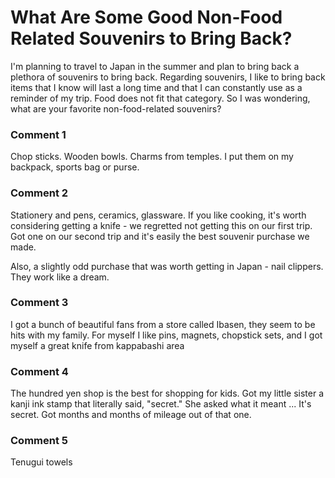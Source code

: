 # What Are Some Good Non-Food Related Souvenirs to Bring Back?

I'm planning to travel to Japan in the summer and plan to bring back a plethora of souvenirs to bring back. Regarding souvenirs, I like to bring back items that I know will last a long time and that I can constantly use as a reminder of my trip. Food does not fit that category. So I was wondering, what are your favorite non-food-related souvenirs?

### Comment 1

Chop sticks.  Wooden bowls.  Charms from temples.  I put them on my backpack, sports bag or purse.

### Comment 2

Stationery and pens, ceramics, glassware. If you like cooking, it's worth considering getting a knife - we regretted not getting this on our first trip. Got one on our second trip and it's easily the best souvenir purchase we made.

Also, a slightly odd purchase that was worth getting in Japan - nail clippers. They work like a dream.

### Comment 3

I got a bunch of beautiful fans from a store called Ibasen, they seem to be hits with my family. For myself I like pins, magnets, chopstick sets, and I got myself a great knife from kappabashi area

### Comment 4

The hundred yen shop is the best for shopping for kids. Got my little sister a kanji ink stamp that literally said, "secret." She asked what it meant ... It's secret. Got months and months of mileage out of that one.

### Comment 5

Tenugui towels

